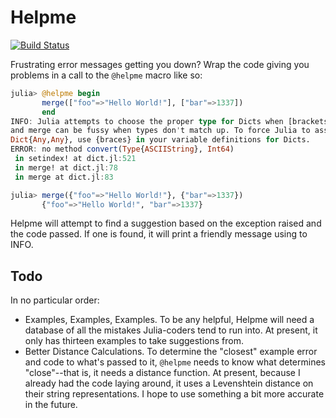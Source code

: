 # Helpme

[![Build Status](https://travis-ci.org/snotskie/Helpme.jl.svg)](https://travis-ci.org/snotskie/Helpme.jl)

Frustrating error messages getting you down? Wrap the code giving you problems in a call to the `@helpme` macro like so:
```julia
julia> @helpme begin
       merge(["foo"=>"Hello World!"], ["bar"=>1337])
       end
INFO: Julia attempts to choose the proper type for Dicts when [brackets] are used,
and merge can be fussy when types don't match up. To force Julia to assign the type
Dict{Any,Any}, use {braces} in your variable definitions for Dicts.
ERROR: no method convert(Type{ASCIIString}, Int64)
 in setindex! at dict.jl:521
 in merge! at dict.jl:78
 in merge at dict.jl:83

julia> merge({"foo"=>"Hello World!"}, {"bar"=>1337})
       {"foo"=>"Hello World!", "bar"=>1337}
```

Helpme will attempt to find a suggestion based on the exception raised and the code passed. If one is found, it will print a friendly message using to INFO.

## Todo

In no particular order:

* Examples, Examples, Examples. To be any helpful, Helpme will need a database of all the mistakes Julia-coders tend to run into. At present, it only has thirteen examples to take suggestions from.
* Better Distance Calculations. To determine the "closest" example error and code to what's passed to it, `@helpme` needs to know what determines "close"--that is, it needs a distance function. At present, because I already had the code laying around, it uses a Levenshtein distance on their string representations. I hope to use something a bit more accurate in the future.